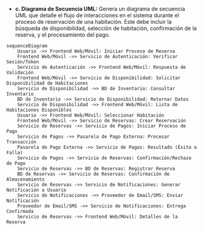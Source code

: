- **c. Diagrama de Secuencia UML:** Genera un diagrama de secuencia UML que detalle el flujo de interacciones en el sistema durante el proceso de reservación de una habitación. Este debe incluir la búsqueda de disponibilidad, selección de habitación, confirmación de la reserva, y el procesamiento del pago.


```mermaid
sequenceDiagram
    Usuario ->> Frontend Web/Móvil: Iniciar Proceso de Reserva
    Frontend Web/Móvil ->> Servicio de Autenticación: Verificar Sesión/Token
    Servicio de Autenticación ->> Frontend Web/Móvil: Respuesta de Validación
    Frontend Web/Móvil ->> Servicio de Disponibilidad: Solicitar Disponibilidad de Habitaciones
    Servicio de Disponibilidad ->> BD de Inventario: Consultar Inventario
    BD de Inventario ->> Servicio de Disponibilidad: Retornar Datos
    Servicio de Disponibilidad ->> Frontend Web/Móvil: Lista de Habitaciones Disponibles
    Usuario ->> Frontend Web/Móvil: Seleccionar Habitación
    Frontend Web/Móvil ->> Servicio de Reservas: Crear Reservación
    Servicio de Reservas ->> Servicio de Pagos: Iniciar Proceso de Pago
    Servicio de Pagos ->> Pasarela de Pago Externa: Procesar Transacción
    Pasarela de Pago Externa ->> Servicio de Pagos: Resultado (Éxito o Falla)
    Servicio de Pagos ->> Servicio de Reservas: Confirmación/Rechazo de Pago
    Servicio de Reservas ->> BD de Reservas: Registrar Reserva
    BD de Reservas ->> Servicio de Reservas: Confirmación de Almacenamiento
    Servicio de Reservas ->> Servicio de Notificaciones: Generar Notificación a Usuario
    Servicio de Notificaciones ->> Proveedor de Email/SMS: Enviar Notificación
    Proveedor de Email/SMS ->> Servicio de Notificaciones: Entrega Confirmada
    Servicio de Reservas ->> Frontend Web/Móvil: Detalles de la Reserva
```